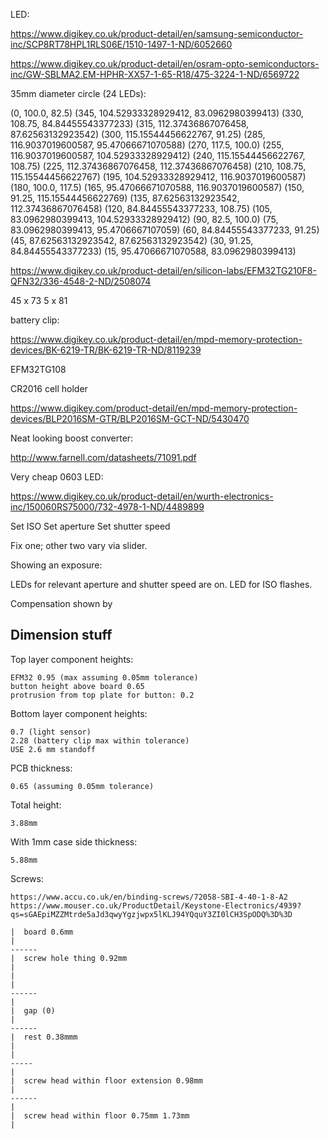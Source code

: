 LED:

https://www.digikey.co.uk/product-detail/en/samsung-semiconductor-inc/SCP8RT78HPL1RLS06E/1510-1497-1-ND/6052660

https://www.digikey.co.uk/product-detail/en/osram-opto-semiconductors-inc/GW-SBLMA2.EM-HPHR-XX57-1-65-R18/475-3224-1-ND/6569722

35mm diameter circle (24 LEDs):

(0, 100.0, 82.5)
(345, 104.52933328929412, 83.0962980399413)
(330, 108.75, 84.84455543377233)
(315, 112.37436867076458, 87.62563132923542)
(300, 115.15544456622767, 91.25)
(285, 116.9037019600587, 95.47066671070588)
(270, 117.5, 100.0)
(255, 116.9037019600587, 104.52933328929412)
(240, 115.15544456622767, 108.75)
(225, 112.37436867076458, 112.37436867076458)
(210, 108.75, 115.15544456622767)
(195, 104.52933328929412, 116.9037019600587)
(180, 100.0, 117.5)
(165, 95.47066671070588, 116.9037019600587)
(150, 91.25, 115.15544456622769)
(135, 87.62563132923542, 112.37436867076458)
(120, 84.84455543377233, 108.75)
(105, 83.0962980399413, 104.52933328929412)
(90, 82.5, 100.0)
(75, 83.0962980399413, 95.4706667107059)
(60, 84.84455543377233, 91.25)
(45, 87.62563132923542, 87.62563132923542)
(30, 91.25, 84.84455543377233)
(15, 95.47066671070588, 83.0962980399413)

https://www.digikey.co.uk/product-detail/en/silicon-labs/EFM32TG210F8-QFN32/336-4548-2-ND/2508074

45 x 73
5 x 81

battery clip:

https://www.digikey.co.uk/product-detail/en/mpd-memory-protection-devices/BK-6219-TR/BK-6219-TR-ND/8119239

EFM32TG108

CR2016 cell holder

https://www.digikey.com/product-detail/en/mpd-memory-protection-devices/BLP2016SM-GTR/BLP2016SM-GCT-ND/5430470

Neat looking boost converter:

http://www.farnell.com/datasheets/71091.pdf

Very cheap 0603 LED:

https://www.digikey.co.uk/product-detail/en/wurth-electronics-inc/150060RS75000/732-4978-1-ND/4489899



Set ISO
Set aperture
Set shutter speed

Fix one; other two vary via slider.

Showing an exposure:

LEDs for relevant aperture and shutter speed are on.
LED for ISO flashes.

Compensation shown by

## Dimension stuff

Top layer component heights:

    EFM32 0.95 (max assuming 0.05mm tolerance)
    button height above board 0.65
    protrusion from top plate for button: 0.2

Bottom layer component heights:

    0.7 (light sensor)
    2.28 (battery clip max within tolerance)
    USE 2.6 mm standoff


PCB thickness:

    0.65 (assuming 0.05mm tolerance)

Total height:

    3.88mm

With 1mm case side thickness:

    5.88mm


Screws:

    https://www.accu.co.uk/en/binding-screws/72058-SBI-4-40-1-8-A2
    https://www.mouser.co.uk/ProductDetail/Keystone-Electronics/4939?qs=sGAEpiMZZMtrde5aJd3qwyYgzjwpx5lKLJ94YQquY3ZI0lCH3SpODQ%3D%3D

    |  board 0.6mm
    |
    ------
    |  screw hole thing 0.92mm
    |
    |
    |
    ------
    |
    |  gap (0)
    |
    ------
    |  rest 0.38mmm
    |
    |
    -----
    |
    |  screw head within floor extension 0.98mm
    |
    ------
    |
    |  screw head within floor 0.75mm 1.73mm
    |